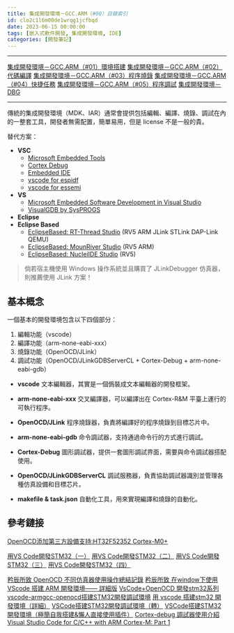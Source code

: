 ```yaml
---
title: 集成開發環境－GCC.ARM（#00）目錄索引
id: clo2c1l6m00de1wrqg1jcfbqd
date: 2023-06-15 00:00:00
tags: [嵌入式軟件開發, 集成開發環境, IDE]
categories: [開發筆記]
---
```


---

[集成開發環境－GCC.ARM（#01）環境搭建](/sulfurandcu.io/clo2c1l6o00dh1wrqd2o379jc.html)
[集成開發環境－GCC.ARM（#02）代碼編譯](/sulfurandcu.io/clo2c1l6400c71wrq3816hypq.html)
[集成開發環境－GCC.ARM（#03）程序燒錄](/sulfurandcu.io/clo2c1l6600ca1wrqbvuabt0b.html)
[集成開發環境－GCC.ARM（#04）快捷任務](/sulfurandcu.io/clo2c1l6700cd1wrqgjn53mgz.html)
[集成開發環境－GCC.ARM（#05）程序調試](/sulfurandcu.io/clo2c1l6600cb1wrqewhnb8ey.html)
[集成開發環境－DBG](/sulfurandcu.io/clockxig7001dj4rqc2n6542r.html)

---

傳統的集成開發環境（MDK、IAR）通常會提供包括編輯、編譯、燒錄、調試在內的一整套工具，開發者無需配置，簡單易用，但是 license 不是一般的貴。

替代方案：

- **VSC**
  - [Microsoft Embedded Tools](https://devblogs.microsoft.com/cppblog/vscode-embedded-development/)
  - [Cortex Debug](https://github.com/Marus/cortex-debug/wiki)
  - [Embedded IDE](https://em-ide.com/zh-cn/)
  - [vscode for espidf](https://docs.espressif.com/projects/esp-idf/zh_CN/v4.3.1/esp32/index.html)
  - [vscode for essemi](https://www.essemi.com/index/article/plist?cid=141)
- **VS**
  - [Microsoft Embedded Software Development in Visual Studio](https://devblogs.microsoft.com/cppblog/visual-studio-embedded-development/)
  - [VisualGDB by SysPROGS](https://visualgdb.com/)
- **Eclipse**
- **Eclipse Based**
  - [EclipseBased: RT-Thread Studio](https://www.rt-thread.io/studio.html) (RV5 ARM JLink STLink DAP-Link QEMU)
  - [EclipseBased: MounRiver Studio](http://www.mounriver.com/) (RV5 ARM)
  - [EclipseBased: NucleiIDE Studio](https://www.rvmcu.com/nucleistudio.html) (RV5)

> 倘若宿主機使用 Windows 操作系統並且購買了 JLinkDebugger 仿真器，則推薦使用 JLink 方案！

<!-- more -->

## 基本概念

一個基本的開發環境包含以下四個部分：

1. 編輯功能（vscode）
2. 編譯功能（arm-none-eabi-xxx）
3. 燒錄功能（OpenOCD/JLink）
4. 調試功能（OpenOCD/JLinkGDBServerCL + Cortex-Debug + arm-none-eabi-gdb）

- **vscode**
文本編輯器，其實是一個僞裝成文本編輯器的開發框架。

- **arm-none-eabi-xxx**
交叉編譯器，可以編譯出在 Cortex-R&M 平臺上運行的可執行程序。

- **OpenOCD/JLink**
程序燒錄器，負責將編譯好的程序燒錄到目標芯片中。

- **arm-none-eabi-gdb**
命令調試器，支持通過命令行的方式進行調試。

- **Cortex-Debug**
圖形調試器，提供一套圖形調試界面，需要與命令調試器搭配使用。

- **OpenOCD/JLinkGDBServerCL**
調試服務器，負責協助調試器識別並管理各種仿真設備和目標芯片。

- **makefile & task.json**
自動化工具，用來實現編譯和燒錄的自動化。

## 參考鏈接

[OpenOCD添加第三方設備支持:HT32F52352 Cortex-M0+](https://blog.csdn.net/weixin_41328027/article/details/122969985)

[用VS Code開發STM32（一）](https://zhuanlan.zhihu.com/p/61519415)
[用VS Code開發STM32（二）](https://zhuanlan.zhihu.com/p/61538230)
[用VS Code開發STM32（三）](https://zhuanlan.zhihu.com/p/61541590)
[用VS Code開發STM32（四）](https://zhuanlan.zhihu.com/p/163771273)

[矜辰所致 OpenOCD 不同仿真器使用操作總結記錄](https://blog.csdn.net/weixin_42328389/article/details/128511370)
[矜辰所致 在window下使用 VScode 搭建 ARM 開發環境—— 詳細版](https://blog.csdn.net/weixin_42328389/article/details/119823834)
[VsCode+OpenOCD 開發stm32系列](https://blog.csdn.net/pyt1234567890/article/details/122522700)
[vscode-armgcc-openocd搭建STM32開發調試環境](https://blog.csdn.net/qq_49295302/article/details/124628016)
[用 vscode 搭建stm32 開發環境（詳細）](https://blog.csdn.net/qq_45701067/article/details/121652228)
[VSCode搭建STM32開發調試環境（轉）](http://eda88.com/essay/firmware/vscode%E6%90%AD%E5%BB%BAstm32%E5%BC%80%E5%8F%91%E8%B0%83%E8%AF%95%E7%8E%AF%E5%A2%83%EF%BC%88%E8%BD%AC%EF%BC%89/)
[VSCode搭建STM32開發環境（極簡自我搭建&懶人直接使用插件）](https://blog.csdn.net/ben_black/article/details/109906781)
[Cortex-debug 調試器使用介紹](https://blog.csdn.net/qq_40833810/article/details/106713462)
[Visual Studio Code for C/C++ with ARM Cortex-M: Part 1 ](https://mcuoneclipse.com/2021/05/01/visual-studio-code-for-c-c-with-arm-cortex-m-part-1/)
